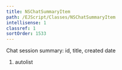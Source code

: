 ```yaml
---
title: NSChatSummaryItem
path: /EJScript/Classes/NSChatSummaryItem
intellisense: 1
classref: 1
sortOrder: 1533
---
```



Chat session summary: id, title, created date




1. autolist

